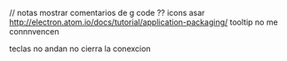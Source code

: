 // notas
mostrar comentarios de g code ??
icons
asar http://electron.atom.io/docs/tutorial/application-packaging/
tooltip no me connnvencen

teclas no andan
no cierra la conexcion